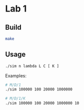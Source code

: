 # Lab 1

## Build

```sh
make
```

## Usage

```sh
./sim n lambda L C [ K ]
```

Examples:

```sh
# M/D/1
./sim 100000 100 20000 1000000

# M/D/1/K
./sim 100000 100 20000 1000000 10
```
